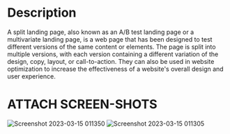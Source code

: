 # Description

A split landing page, also known as an A/B test landing page or a multivariate landing page, is a web page that has been designed to test different versions of the same content or elements. The page is split into multiple versions, with each version containing a different variation of the design, copy, layout, or call-to-action. They can also be used in website optimization to increase the effectiveness of a website's overall design and user experience.

# ATTACH SCREEN-SHOTS

![Screenshot 2023-03-15 011350](https://user-images.githubusercontent.com/104987339/225328795-91457295-d904-42d1-99ed-0eeb6bdcf21f.png)
![Screenshot 2023-03-15 011305](https://user-images.githubusercontent.com/104987339/225328816-985b7201-ab4f-4a2d-8c33-211eb95b4a9f.png)
